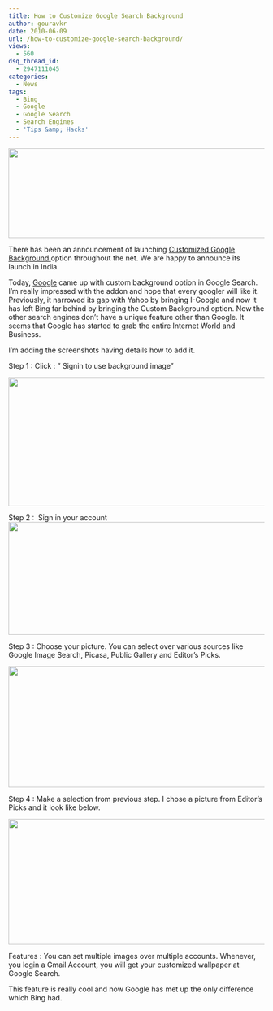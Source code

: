 ```yaml
---
title: How to Customize Google Search Background
author: gouravkr
date: 2010-06-09
url: /how-to-customize-google-search-background/
views:
  - 560
dsq_thread_id:
  - 2947111045
categories:
  - News
tags:
  - Bing
  - Google
  - Google Search
  - Search Engines
  - 'Tips &amp; Hacks'
---
```

[<img class="aligncenter size-medium wp-image-26474" title="Customised Google Background" src="http://cdn.devilsworkshop.org/files/2010/06/04-e1276111361293.png" alt="" width="519" height="176" />][1]

There has been an announcement of launching [Customized Google Background ][2]option throughout the net. We are happy to announce its launch in India.

Today, <a href="http://www.google.com" onclick="_gaq.push(['_trackEvent', 'outbound-article', 'http://www.google.com', 'Google']);" >Google</a> came up with custom background option in Google Search. I&#8217;m really impressed with the addon and hope that every googler will like it. Previously, it narrowed its gap with Yahoo by bringing I-Google and now it has left Bing far behind by bringing the Custom Background option. Now the other search engines don&#8217;t have a unique feature other than Google. It seems that Google has started to grab the entire Internet World and Business.

I&#8217;m adding the screenshots having details how to add it.

Step 1 : Click : &#8221; Signin to use background image&#8221;

[<img class="aligncenter size-medium wp-image-26471" title="Step 1" src="http://cdn.devilsworkshop.org/files/2010/06/01-600x253.png" alt="" width="600" height="253" />][3]

Step 2 :  Sign in your account[<img class="aligncenter size-medium wp-image-26472" title="Step 2" src="http://cdn.devilsworkshop.org/files/2010/06/02-600x222.png" alt="" width="600" height="222" />][4]

Step 3 : Choose your picture. You can select over various sources like Google Image Search, Picasa, Public Gallery and Editor&#8217;s Picks.

[<img class="aligncenter size-medium wp-image-26473" title="Step 3" src="http://cdn.devilsworkshop.org/files/2010/06/03-600x238.png" alt="" width="600" height="238" />][5]

Step 4 : Make a selection from previous step. I chose a picture from Editor&#8217;s Picks and it look like below.

[<img class="aligncenter size-medium wp-image-26474" title="Step 4" src="http://cdn.devilsworkshop.org/files/2010/06/04-600x247.png" alt="" width="600" height="247" />][1]

Features : You can set multiple images over multiple accounts. Whenever, you login a Gmail Account, you will get your customized wallpaper at Google Search.

This feature is really cool and now Google has met up the only difference which Bing had.

 [1]: http://cdn.devilsworkshop.org/files/2010/06/04.png
 [2]: http://devilsworkshop.org/customize-google-search-page-with-personal-pictures "Custom Google Background yet to be launched"
 [3]: http://cdn.devilsworkshop.org/files/2010/06/01.png
 [4]: http://cdn.devilsworkshop.org/files/2010/06/02.png
 [5]: http://cdn.devilsworkshop.org/files/2010/06/03.png
